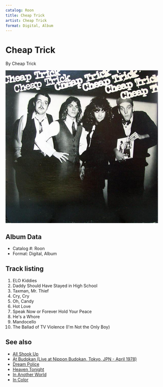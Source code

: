 ```yaml
---
catalog: Roon
title: Cheap Trick
artist: Cheap Trick
format: Digital, Album
---
```


# Cheap Trick

By Cheap Trick

![](../../assets/albumcovers/Cheap_Trick-Cheap_Trick.png)

## Album Data

- Catalog #: Roon
- Format: Digital, Album


## Track listing


1. ELO Kiddies
2. Daddy Should Have Stayed in High School
3. Taxman, Mr. Thief
4. Cry, Cry
5. Oh, Candy
6. Hot Love
7. Speak Now or Forever Hold Your Peace
8. He's a Whore
9. Mandocello
10. The Ballad of TV Violence (I'm Not the Only Boy)


## See also

- [All Shook Up](All_Shook_Up.md)
- [At Budokan (Live at Nippon Budokan, Tokyo, JPN - April 1978)](At_Budokan_Live_at_Nippon_Budokan__Tokyo__JPN_-_April_1978.md)
- [Dream Police](Dream_Police.md)
- [Heaven Tonight](Heaven_Tonight.md)
- [In Another World](In_Another_World.md)
- [In Color](In_Color.md)
